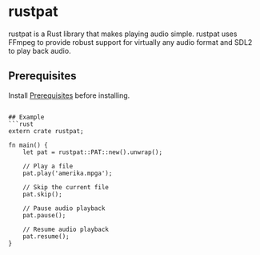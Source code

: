 # rustpat
rustpat is a Rust library that makes playing audio simple. rustpat uses FFmpeg to provide 
robust support for virtually any audio format and SDL2 to play back audio.

## Prerequisites
Install [Prerequisites](https://github.com/tnewman/pat#Prerequisites) before installing.
```

## Example
```rust
extern crate rustpat;

fn main() {
    let pat = rustpat::PAT::new().unwrap();

    // Play a file
    pat.play('amerika.mpga');

    // Skip the current file
    pat.skip();

    // Pause audio playback
    pat.pause();

    // Resume audio playback
    pat.resume();
}
```
